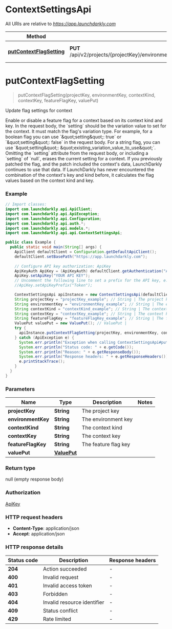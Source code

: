 # ContextSettingsApi

All URIs are relative to *https://app.launchdarkly.com*

| Method | HTTP request | Description |
|------------- | ------------- | -------------|
| [**putContextFlagSetting**](ContextSettingsApi.md#putContextFlagSetting) | **PUT** /api/v2/projects/{projectKey}/environments/{environmentKey}/contexts/{contextKind}/{contextKey}/flags/{featureFlagKey} | Update flag settings for context |


<a id="putContextFlagSetting"></a>
# **putContextFlagSetting**
> putContextFlagSetting(projectKey, environmentKey, contextKind, contextKey, featureFlagKey, valuePut)

Update flag settings for context

 Enable or disable a feature flag for a context based on its context kind and key.  In the request body, the &#x60;setting&#x60; should be the variation value to set for the context. It must match the flag&#39;s variation type. For example, for a boolean flag you can use &#x60;\&quot;setting\&quot;: true&#x60; or &#x60;\&quot;setting\&quot;: false&#x60; in the request body. For a string flag, you can use &#x60;\&quot;setting\&quot;: \&quot;existing_variation_value_to_use\&quot;&#x60;.  Omitting the &#x60;setting&#x60; attribute from the request body, or including a &#x60;setting&#x60; of &#x60;null&#x60;, erases the current setting for a context.  If you previously patched the flag, and the patch included the context&#39;s data, LaunchDarkly continues to use that data. If LaunchDarkly has never encountered the combination of the context&#39;s key and kind before, it calculates the flag values based on the context kind and key. 

### Example
```java
// Import classes:
import com.launchdarkly.api.ApiClient;
import com.launchdarkly.api.ApiException;
import com.launchdarkly.api.Configuration;
import com.launchdarkly.api.auth.*;
import com.launchdarkly.api.models.*;
import com.launchdarkly.api.api.ContextSettingsApi;

public class Example {
  public static void main(String[] args) {
    ApiClient defaultClient = Configuration.getDefaultApiClient();
    defaultClient.setBasePath("https://app.launchdarkly.com");
    
    // Configure API key authorization: ApiKey
    ApiKeyAuth ApiKey = (ApiKeyAuth) defaultClient.getAuthentication("ApiKey");
    ApiKey.setApiKey("YOUR API KEY");
    // Uncomment the following line to set a prefix for the API key, e.g. "Token" (defaults to null)
    //ApiKey.setApiKeyPrefix("Token");

    ContextSettingsApi apiInstance = new ContextSettingsApi(defaultClient);
    String projectKey = "projectKey_example"; // String | The project key
    String environmentKey = "environmentKey_example"; // String | The environment key
    String contextKind = "contextKind_example"; // String | The context kind
    String contextKey = "contextKey_example"; // String | The context key
    String featureFlagKey = "featureFlagKey_example"; // String | The feature flag key
    ValuePut valuePut = new ValuePut(); // ValuePut | 
    try {
      apiInstance.putContextFlagSetting(projectKey, environmentKey, contextKind, contextKey, featureFlagKey, valuePut);
    } catch (ApiException e) {
      System.err.println("Exception when calling ContextSettingsApi#putContextFlagSetting");
      System.err.println("Status code: " + e.getCode());
      System.err.println("Reason: " + e.getResponseBody());
      System.err.println("Response headers: " + e.getResponseHeaders());
      e.printStackTrace();
    }
  }
}
```

### Parameters

| Name | Type | Description  | Notes |
|------------- | ------------- | ------------- | -------------|
| **projectKey** | **String**| The project key | |
| **environmentKey** | **String**| The environment key | |
| **contextKind** | **String**| The context kind | |
| **contextKey** | **String**| The context key | |
| **featureFlagKey** | **String**| The feature flag key | |
| **valuePut** | [**ValuePut**](ValuePut.md)|  | |

### Return type

null (empty response body)

### Authorization

[ApiKey](../README.md#ApiKey)

### HTTP request headers

 - **Content-Type**: application/json
 - **Accept**: application/json

### HTTP response details
| Status code | Description | Response headers |
|-------------|-------------|------------------|
| **204** | Action succeeded |  -  |
| **400** | Invalid request |  -  |
| **401** | Invalid access token |  -  |
| **403** | Forbidden |  -  |
| **404** | Invalid resource identifier |  -  |
| **409** | Status conflict |  -  |
| **429** | Rate limited |  -  |

